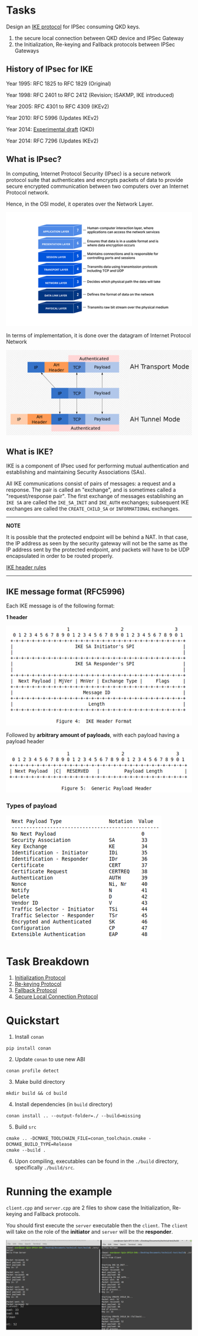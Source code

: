 # Tasks

Design an [IKE protocol](https://datatracker.ietf.org/doc/html/draft-nagayama-ipsecme-ipsec-with-qkd-01) for IPSec consuming QKD keys.
1. the secure local connection between QKD device and IPSec Gateway
2. the Initialization, Re-keying and Fallback protocols between IPSec Gateways

## History of IPsec for IKE

Year 1995: RFC 1825 to RFC 1829 (Original)

Year 1998: RFC 2401 to RFC 2412 (Revision; ISAKMP, IKE introduced)

Year 2005: RFC 4301 to RFC 4309 (IKEv2)

Year 2010: RFC 5996 (Updates IKEv2)

Year 2014: [Experimental draft](https://datatracker.ietf.org/doc/html/draft-nagayama-ipsecme-ipsec-with-qkd-01) (QKD)

Year 2014: RFC 7296 (Updates IKEv2)

## What is IPsec?

In computing, Internet Protocol Security (IPsec) is a secure network
protocol suite that authenticates and encrypts packets of data to provide
secure encrypted communication between two computers over an Internet
Protocol network.

Hence, in the OSI model, it operates over the Network Layer.

![osi](./docs/images/osi.png)

In terms of implementation, it is done over the datagram of Internet Protocol Network

![datagram](./docs/images/datagram.png)

## What is IKE?

IKE is a component of IPsec used for performing mutual authentication and
establishing and maintaining Security Associations (SAs).

All IKE communications consist of pairs of messages: a request and a
response. The pair is called an "exchange", and is sometimes called
a "request/response pair". The first exchange of messages
establishing an `IKE SA` are called the `IKE_SA_INIT` and `IKE_AUTH`
exchanges; subsequent IKE exchanges are called the `CREATE_CHILD_SA` or
`INFORMATIONAL` exchanges.

---
**NOTE**

It is possible that the protected endpoint will be behind a NAT.
In that case, the IP address as seen by the security
gateway will not be the same as the IP address sent by the protected
endpoint, and packets will have to be UDP encapsulated in order to be
routed properly.

[IKE header rules](https://www.rfc-editor.org/rfc/rfc5996#section-3.1)

---

## IKE message format (RFC5996)

Each IKE message is of the following format:

**1 header**

![hdr](./docs/images/header.png)

Followed by **arbitrary amount of payloads**, with each payload having a payload header

![payload](./docs/images/payload.png)

### Types of payload

![payloads](./docs/images/payloads.png)

# Task Breakdown

1. [Initialization Protocol](./docs/initialization.md)
2. [Re-keying Protocol](./docs/re-keying.md)
3. [Fallback Protocol](./docs/fallback.md)
4. [Secure Local Connection Protocol]()

# Quickstart

1. Install `conan`
```
pip install conan
```

2. Update `conan` to use new ABI
```
conan profile detect
```

3. Make build directory
```
mkdir build && cd build
```

4. Install dependencies (in `build` directory)
```
conan install .. --output-folder=./ --build=missing 
```

5. Build `src`
```
cmake .. -DCMAKE_TOOLCHAIN_FILE=conan_toolchain.cmake -DCMAKE_BUILD_TYPE=Release
cmake --build .
```

6. Upon compiling, executables can be found in the `./build` directory, specifically `./build/src`.

# Running the example

`client.cpp` and `server.cpp` are 2 files to show case the Initialization, Re-keying and Fallback protocols.

You should first execute the `server` executable then the `client`.
The `client` will take on the role of the **initiator** and `server` will be the **responder**.

![example](./docs/images/example.png)